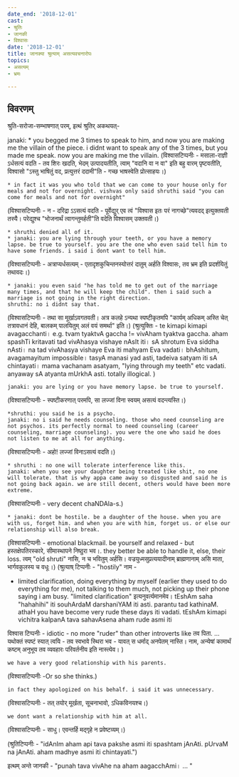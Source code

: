 ```yaml
---
date_end: '2018-12-01'
cast:
- श्रुतिः
- जानकी
- विश्वासः
date: '2018-12-01'
title: जानक्या श्रुत्याम् असत्यवचनारोपः
topics:
- असत्यम्
- भ्रमः

---
```


## विवरणम्
श्रुति-सरोजा-सम्भाषणात् परम्, इत्थं श्रुतिर् अकथयत्-

janaki:
    * you begged me 3 times to speak to him, and now you are making me the villain of the piece. i didnt want to speak any of the 3 times, but you made me speak. now you are making me the villain. 
(विश्वासटिप्पनीः - मसाला-राज्ञी ऽर्धसत्यं वदति - तव शिरः‌ खदति, भेदम् उत्पादयतीति, त्वाम् "वदानि वा न वा" इति बहु वारम् पृष्टवतीति, विश्वासो "ऽस्तु भाषितुं वद, प्रत्युत्तरं ददामी"ति - गच्छ भाषस्वेति प्रोत्साहयः।)

    * in fact it was you who told that we can come to your house only for meals and not for overnight. vishvas only said shruthi said "you can come for meals and not for overnight" 
(विश्वासटिप्पनीः - न - दरिद्रा ऽऽसत्यं वदति - पूर्वेद्युर् एव त्वं "विश्वास इतः परं नागच्छे"त्यवदद् इत्युक्तवती तस्यै। परेद्युश्च "भोजनार्थं त्वागन्तुमर्हती"ति वदेति विश्वासम् उक्तवती।)

    * shruthi denied all of it. 
    * janaki: you are lying through your teeth, or you have a memory lapse. be true to yourself. you are the one who even said tell him to have some friends. i said i dont want to tell him. 
(विश्वासटिप्पनीः - अत्राप्यर्धसत्यम् - एतादृशकुचिन्तनस्योत्तरं दातुम् अर्हति विश्वासः, तव भ्रम इति प्रदर्शयितुं तथावदः।)

    * janaki: you even said "he has told me to get out of the marriage many times, and that he will keep the child". then i said such a marriage is not going in the right direction. 
    shruthi: no i didnt say that. 
(विश्वासटिप्पनीः - तथा सा मूर्खाऽवगतवती। अत्र कलहे ऽन्यथा स्पष्टीकृतमपि "कार्यम् अधिकम् अस्ति चेत् तत्रावधानं देहि, बालकम् पालयितुम् अलं वयं समर्था" इति।)
(श्रुत्युक्तिः - te kimapi kimapi avagacchanti। e.g. tvam tyaktvA gaccha != vivAham tyaktva gaccha. aham spashTi kritavati tad vivAhasya vishaye nAsIt iti। sA shrotum Eva siddha nAsti। na tad vivAhasya vishaye Eva iti mahyam Eva vadati। bhAshitum, avagamayitum impossible। tasyA manasi yad asti, tadeiva satyam iti sA chintayati। mama vachanam asatyam, "lying through my teeth" etc vadati. anyaway sA atyanta mUrkhA asti. totally illogical. )

    janaki: you are lying or you have memory lapse. be true to yourself. 
(विश्वासटिप्पनीः - स्पष्टीकरणात् परमपि, सा लज्जां विना स्वयम् असत्यं वदन्त्यस्ति।)

    *shruthi: you said he is a psycho.
    janaki: no i said he needs counseling. those who need counseling are not psychos. its perfectly normal to need counseling (career counseling, marriage counseling). you were the one who said he does not listen to me at all for anything. 

(विश्वासटिप्पनीः - अहो! लज्जां विनाऽसत्यं वदति।)

    * shruthi : no one will tolerate interference like this.
    janaki: when you see your daughter being treated like shit, no one will tolerate. that is why appa came away so disgusted and said he is not going back again. we are still decent, others would have been more extreme.

(विश्वासटिप्पनीः - very decent chaNDAla-s.)
 

    * janaki: dont be hostile. be a daughter of the house. when you are with us, forget him. and when you are with him, forget us. or else our relationship will also break. 

(विश्वासटिप्पनीः - emotional blackmail. be yourself and relaxed - but हस्तक्षेपतिरस्कारे, सीमास्थापने निष्ठुरा भव।. they better be able to handle it, else, their loss. त्वम् "old shruti" नासि, न च भवितुम् अर्हसि। वज्रयुध्मसुप्रत्ययादीनाम् ब्राह्मणानाम् असि माता, भार्गवकुलस्य च वधूः।)
(श्रुत्याष् टिप्पनीः - "hostily" नाम - 
- limited clarification, doing everything by myself (earlier they used to do everything for me), not talking to them much, not picking up their phone saying i am busy.
 "limited clarification" इत्यनुवर्त्यमानमेव। tEshAm saha "hahahihi" iti souhArdaM darshaniYAM iti asti. parantu tad kathinaM. athaH you have become very rude these days iti vadati. tEshAm kimapi vichitra kalpanA tava sahavAsena aham rude asmi iti

विश्वास टिप्पनीः -  idiotic - no more "ruder" than other introverts like तव पिता. ... यथोक्तं स्पष्टं स्यात् त्वयि -
 तव स्वभावे स्थिरा भव - यावत् स धर्माद् अनपेतम् नास्ति। नाम, अन्येषां कामार्थं कष्टम् अनुभूय तव व्यवहारः परिवर्तनीय इति नास्त्येव।
)

 
    we have a very good relationship with his parents. 

(विश्वासटिप्पनीः -Or so she thinks.)
 

    in fact they apologized on his behalf. i said it was unnecessary. 

(विश्वासटिप्पनीः - तत् तयोर् मूर्खता, सूचनाभावो, ऽधिकविनयश्च।)
 

    we dont want a relationship with him at all. 

(विश्वासटिप्पनीः - साधु। एवन्तर्हि मद्गृहे न प्रवेष्टव्यम्।)

(श्रुतिटिप्पनीः - "idAnIm aham api tava pakshe asmi iti spashtam jAnAti. pUrvaM na jAnAti. aham madhye asmi iti chintayati.")

इत्थम् अन्ते जानकी - "punah tava vivAhe na aham aagacchAmi।  … "


